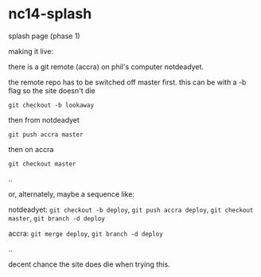 nc14-splash
===========

splash page (phase 1)

making it live:

there is a git remote (accra) on phil's computer notdeadyet.

the remote repo has to be switched off master first. this can be with a -b flag so the site doesn't die

`git checkout -b lookaway`

then from notdeadyet

`git push accra master`

then on accra

`git checkout master`


..

or, alternately, maybe a sequence like:

notdeadyet: `git checkout -b deploy`, `git push accra deploy`, `git checkout master`, `git branch -d deploy`

accra: `git merge deploy`, `git branch -d deploy`


..

decent chance the site does die when trying this.
